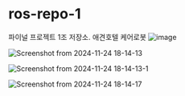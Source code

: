 # ros-repo-1
파이널 프로젝트 1조 저장소. 애견호텔 케어로봇
![image](https://github.com/user-attachments/assets/a27c9fd2-7a4f-4135-a087-3cd6559992e6)

![Screenshot from 2024-11-24 18-14-13](https://github.com/user-attachments/assets/88b4678b-d0fd-4a95-a6be-c799d82b0d67)

![Screenshot from 2024-11-24 18-14-13-1](https://github.com/user-attachments/assets/a13a9162-7690-4905-9e06-fe97416e56d8)

![Screenshot from 2024-11-24 18-14-17](https://github.com/user-attachments/assets/a3b66671-2a16-4e37-9ca1-7174af947db5)
